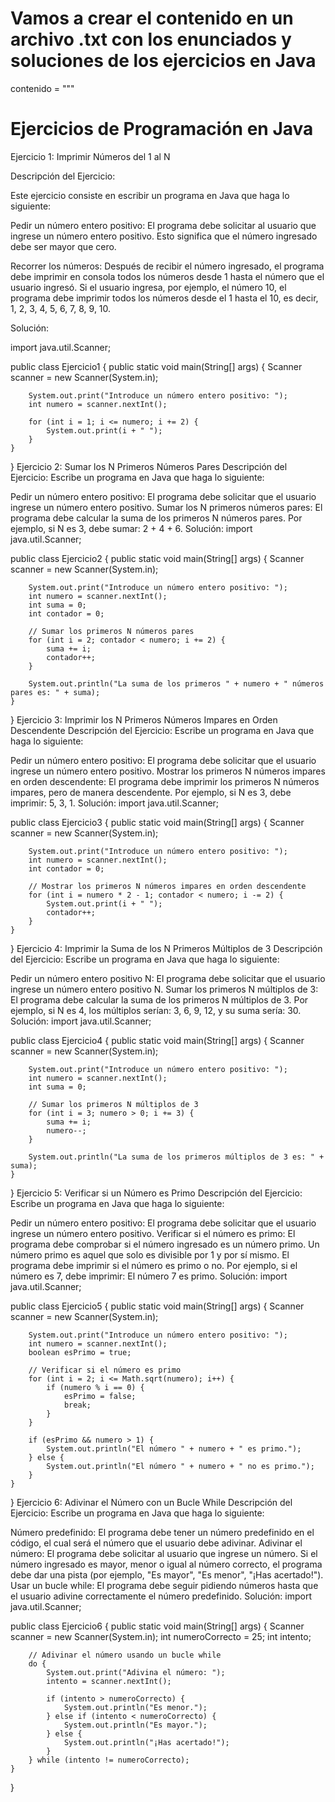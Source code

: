 # Vamos a crear el contenido en un archivo .txt con los enunciados y soluciones de los ejercicios en Java
contenido = """
# Ejercicios de Programación en Java

Ejercicio 1: Imprimir Números del 1 al N

Descripción del Ejercicio:

Este ejercicio consiste en escribir un programa en Java que haga lo siguiente:

Pedir un número entero positivo: El programa debe solicitar al usuario que ingrese un número entero positivo. Esto significa que el número ingresado debe ser mayor que cero.

Recorrer los números: Después de recibir el número ingresado, el programa debe imprimir en consola todos los números desde 1 hasta el número que el usuario ingresó. Si el usuario ingresa, por ejemplo, el número 10, el programa debe imprimir todos los números desde el 1 hasta el 10, es decir, 1, 2, 3, 4, 5, 6, 7, 8, 9, 10.

Solución:


import java.util.Scanner;

public class Ejercicio1 {
    public static void main(String[] args) {
        Scanner scanner = new Scanner(System.in);

        System.out.print("Introduce un número entero positivo: ");
        int numero = scanner.nextInt();

        for (int i = 1; i <= numero; i += 2) {
            System.out.print(i + " ");
        }
    }
}
Ejercicio 2: Sumar los N Primeros Números Pares
Descripción del Ejercicio:
Escribe un programa en Java que haga lo siguiente:

Pedir un número entero positivo: El programa debe solicitar que el usuario ingrese un número entero positivo.
Sumar los N primeros números pares: El programa debe calcular la suma de los primeros N números pares. Por ejemplo, si N es 3, debe sumar: 2 + 4 + 6.
Solución:
import java.util.Scanner;

public class Ejercicio2 {
    public static void main(String[] args) {
        Scanner scanner = new Scanner(System.in);

        System.out.print("Introduce un número entero positivo: ");
        int numero = scanner.nextInt();
        int suma = 0;
        int contador = 0;
        
        // Sumar los primeros N números pares
        for (int i = 2; contador < numero; i += 2) {
            suma += i;
            contador++;
        }
        
        System.out.println("La suma de los primeros " + numero + " números pares es: " + suma);
    }
}
Ejercicio 3: Imprimir los N Primeros Números Impares en Orden Descendente
Descripción del Ejercicio:
Escribe un programa en Java que haga lo siguiente:

Pedir un número entero positivo: El programa debe solicitar que el usuario ingrese un número entero positivo.
Mostrar los primeros N números impares en orden descendente: El programa debe imprimir los primeros N números impares, pero de manera descendente. Por ejemplo, si N es 3, debe imprimir: 5, 3, 1.
Solución:
import java.util.Scanner;

public class Ejercicio3 {
    public static void main(String[] args) {
        Scanner scanner = new Scanner(System.in);

        System.out.print("Introduce un número entero positivo: ");
        int numero = scanner.nextInt();
        int contador = 0;

        // Mostrar los primeros N números impares en orden descendente
        for (int i = numero * 2 - 1; contador < numero; i -= 2) {
            System.out.print(i + " ");
            contador++;
        }
    }
}
Ejercicio 4: Imprimir la Suma de los N Primeros Múltiplos de 3
Descripción del Ejercicio:
Escribe un programa en Java que haga lo siguiente:

Pedir un número entero positivo N: El programa debe solicitar que el usuario ingrese un número entero positivo N.
Sumar los primeros N múltiplos de 3: El programa debe calcular la suma de los primeros N múltiplos de 3. Por ejemplo, si N es 4, los múltiplos serían: 3, 6, 9, 12, y su suma sería: 30.
Solución:
import java.util.Scanner;

public class Ejercicio4 {
    public static void main(String[] args) {
        Scanner scanner = new Scanner(System.in);

        System.out.print("Introduce un número entero positivo: ");
        int numero = scanner.nextInt();
        int suma = 0;

        // Sumar los primeros N múltiplos de 3
        for (int i = 3; numero > 0; i += 3) {
            suma += i;
            numero--;
        }

        System.out.println("La suma de los primeros múltiplos de 3 es: " + suma);
    }
}
Ejercicio 5: Verificar si un Número es Primo
Descripción del Ejercicio:
Escribe un programa en Java que haga lo siguiente:

Pedir un número entero positivo: El programa debe solicitar que el usuario ingrese un número entero positivo.
Verificar si el número es primo: El programa debe comprobar si el número ingresado es un número primo. Un número primo es aquel que solo es divisible por 1 y por sí mismo. El programa debe imprimir si el número es primo o no. Por ejemplo, si el número es 7, debe imprimir: El número 7 es primo.
Solución:
import java.util.Scanner;

public class Ejercicio5 {
    public static void main(String[] args) {
        Scanner scanner = new Scanner(System.in);

        System.out.print("Introduce un número entero positivo: ");
        int numero = scanner.nextInt();
        boolean esPrimo = true;

        // Verificar si el número es primo
        for (int i = 2; i <= Math.sqrt(numero); i++) {
            if (numero % i == 0) {
                esPrimo = false;
                break;
            }
        }

        if (esPrimo && numero > 1) {
            System.out.println("El número " + numero + " es primo.");
        } else {
            System.out.println("El número " + numero + " no es primo.");
        }
    }
}
Ejercicio 6: Adivinar el Número con un Bucle While
Descripción del Ejercicio:
Escribe un programa en Java que haga lo siguiente:

Número predefinido: El programa debe tener un número predefinido en el código, el cual será el número que el usuario debe adivinar.
Adivinar el número: El programa debe solicitar al usuario que ingrese un número. Si el número ingresado es mayor, menor o igual al número correcto, el programa debe dar una pista (por ejemplo, "Es mayor", "Es menor", "¡Has acertado!").
Usar un bucle while: El programa debe seguir pidiendo números hasta que el usuario adivine correctamente el número predefinido.
Solución:
import java.util.Scanner;

public class Ejercicio6 {
    public static void main(String[] args) {
        Scanner scanner = new Scanner(System.in);
        int numeroCorrecto = 25;
        int intento;

        // Adivinar el número usando un bucle while
        do {
            System.out.print("Adivina el número: ");
            intento = scanner.nextInt();

            if (intento > numeroCorrecto) {
                System.out.println("Es menor.");
            } else if (intento < numeroCorrecto) {
                System.out.println("Es mayor.");
            } else {
                System.out.println("¡Has acertado!");
            }
        } while (intento != numeroCorrecto);
    }
}
